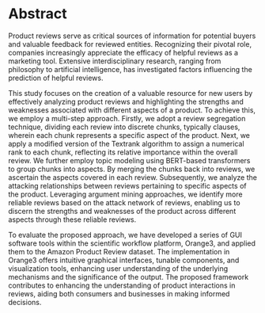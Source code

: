 # Abstract

Product reviews serve as critical sources of information for potential buyers and valuable feedback for reviewed entities. Recognizing their pivotal role, companies increasingly appreciate the efficacy of helpful reviews as a marketing tool. Extensive interdisciplinary research, ranging from philosophy to artificial intelligence, has investigated factors influencing the prediction of helpful reviews. 

This study focuses on the creation of a valuable resource for new users by effectively analyzing product reviews and highlighting the strengths and weaknesses associated with different aspects of a product. To achieve this, we employ a multi-step approach. Firstly, we adopt a review segregation technique, dividing each review into discrete chunks, typically clauses, wherein each chunk represents a specific aspect of the product. Next, we apply a modified version of the Textrank algorithm to assign a numerical rank to each chunk, reflecting its relative importance within the overall review. We further employ topic modeling using BERT-based transformers to group chunks into aspects. By merging the chunks back into reviews, we ascertain the aspects covered in each review. Subsequently, we analyze the attacking relationships between reviews pertaining to specific aspects of the product. Leveraging argument mining approaches, we identify more reliable reviews based on the attack network of reviews, enabling us to discern the strengths and weaknesses of the product across different aspects through these reliable reviews. 

To evaluate the proposed approach, we have developed a series of GUI software tools within the scientific workflow platform, Orange3, and applied them to the Amazon Product Review dataset. The implementation in Orange3 offers intuitive graphical interfaces, tunable components, and visualization tools, enhancing user understanding of the underlying mechanisms and the significance of the output. The proposed framework contributes to enhancing the understanding of product interactions in reviews, aiding both consumers and businesses in making informed decisions.
